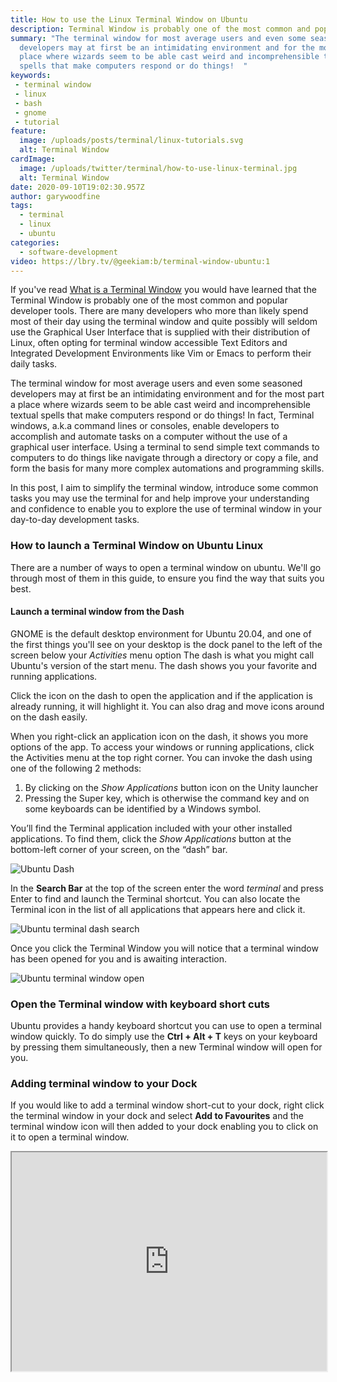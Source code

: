 ```yaml
---
title: How to use the Linux Terminal Window on Ubuntu
description: Terminal Window is probably one of the most common and popular developer tools.
summary: "The terminal window for most average users and even some seasoned
  developers may at first be an intimidating environment and for the most part a
  place where wizards seem to be able cast weird and incomprehensible textual
  spells that make computers respond or do things!  "
keywords: 
 - terminal window
 - linux
 - bash
 - gnome
 - tutorial
feature:
  image: /uploads/posts/terminal/linux-tutorials.svg
  alt: Terminal Window
cardImage:
  image: /uploads/twitter/terminal/how-to-use-linux-terminal.jpg
  alt: Terminal Window
date: 2020-09-10T19:02:30.957Z
author: garywoodfine
tags:
  - terminal
  - linux
  - ubuntu
categories:
  - software-development
video: https://lbry.tv/@geekiam:b/terminal-window-ubuntu:1
---
```

If you've read [What is a Terminal Window](https://geekiam.io/what-is-a-terminal-window/ "What is a terminal window | Geek.I.Am") 
you would have learned that the Terminal Window is probably one of the most common and popular developer tools. There 
are many developers who more than likely spend most of their day using the terminal window and quite possibly will 
seldom use the Graphical User Interface that is supplied with their distribution of Linux, often opting for 
terminal window accessible Text Editors and Integrated Development Environments like Vim or Emacs to 
perform their daily tasks.

The terminal window for most average users and even some seasoned developers may at first be an intimidating environment
and for the most part a place where wizards seem to be able cast weird and incomprehensible textual spells that make 
computers respond or do things!   In fact, Terminal windows, a.k.a command lines or consoles, enable developers to 
accomplish and automate tasks on a computer without the use of a graphical user interface. Using a terminal to send 
simple text commands to computers to do things like navigate through a directory or copy a file, and form the basis 
for many more complex automations and programming skills.

In this post, I aim to simplify the terminal window, introduce some common tasks you may use the terminal for and help 
improve your understanding and confidence to enable you to explore the use of terminal window in your day-to-day 
development tasks.

### How to launch a Terminal Window on Ubuntu Linux

There are a number of ways to open a terminal window on ubuntu. We'll go through most of them in this guide, to ensure 
you find the way that suits you best.

#### Launch a terminal window from the Dash

GNOME is the default desktop environment for Ubuntu 20.04, and one of the first things you'll see on your desktop is 
the dock panel to the left of the screen below your *Activities* menu option The dash is what you might call Ubuntu's 
version of the start menu.  The dash shows you your favorite and running applications. 

Click the icon on the dash to open the application and if the application is already running, it will highlight it. You 
can also drag and move icons around on the dash easily.

When you right-click an application icon on the dash, it shows you more options of the app. To access your windows or 
running applications, click the Activities menu at the top right corner. You can invoke the dash using one of the 
following 2 methods:

1. By clicking on the *Show Applications* button icon on the Unity launcher
2. Pressing the Super key, which is otherwise the command key and on some keyboards can be identified by a Windows 
symbol.

You’ll find the Terminal application included with your other installed applications. To find them, click the 
*Show Applications* button at the bottom-left corner of your screen, on the “dash” bar.

![Ubuntu Dash](/uploads/ubuntu-dash.png "ubuntu Dash")

In the **Search Bar** at the top of the screen enter the word *terminal* and press Enter to find and launch the 
Terminal shortcut. You can also locate the Terminal icon in the list of all applications that appears here and click it.

![Ubuntu terminal dash search](/uploads/ubuntu-terminal-dash.png "Ubuntu terminal dash search")

Once you click the Terminal Window you will notice that a terminal window has been opened for you and is awaiting 
interaction.

![Ubuntu terminal window open](/uploads/ubuntu-terminal-window-open.png "Ubuntu terminal window open")

### Open the Terminal window with keyboard short cuts

Ubuntu provides a handy keyboard shortcut you can use to open a terminal window quickly.  To do simply use the 
**Ctrl + Alt + T** keys on your keyboard by pressing them simultaneously, then a new Terminal window will open for you.

### Adding terminal window to your Dock

If you would like to add a terminal window short-cut to your dock, right click the terminal window in your dock and 
select **Add to Favourites** and the terminal window icon will then added to your dock enabling you to click on it to 
open a terminal window.



<iframe id="lbry-iframe" width="100%" height="350" src="https://lbry.tv/$/embed/terminal-window-ubuntu/184b03b9f5dcb21815a71cda8c866b6be52f8f53" allowfullscreen></iframe>
